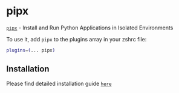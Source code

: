 # pipx

[`pipx`](https://pipxproject.github.io/pipx/) - Install and Run Python Applications in Isolated Environments

To use it, add `pipx` to the plugins array in your zshrc file:

```zsh
plugins=(... pipx)
```

## Installation

Please find detailed installation guide [`here`](https://pipxproject.github.io/pipx/installation/)
